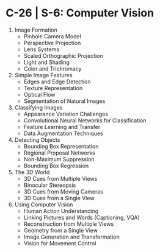 # C-26 | S-6: Computer Vision

1. Image Formation
    - Pinhole Camera Model
    - Perspective Projection
    - Lens Systems
    - Scaled Orthographic Projection
    - Light and Shading
    - Color and Trichromacy
2. Simple Image Features
    - Edges and Edge Detection
    - Texture Representation
    - Optical Flow
    - Segmentation of Natural Images
3. Classifying Images
    - Appearance Variation Challenges
    - Convolutional Neural Networks for Classification
    - Feature Learning and Transfer
    - Data Augmentation Techniques
4. Detecting Objects
    - Bounding Box Representation
    - Regional Proposal Networks
    - Non-Maximum Suppression
    - Bounding Box Regression
5. The 3D World
    - 3D Cues from Multiple Views
    - Binocular Stereopsis
    - 3D Cues from Moving Cameras
    - 3D Cues from a Single View
6. Using Computer Vision
    - Human Action Understanding
    - Linking Pictures and Words (Captioning, VQA)
    - Reconstruction from Multiple Views
    - Geometry from a Single View
    - Image Generation and Transformation
    - Vision for Movement Control

